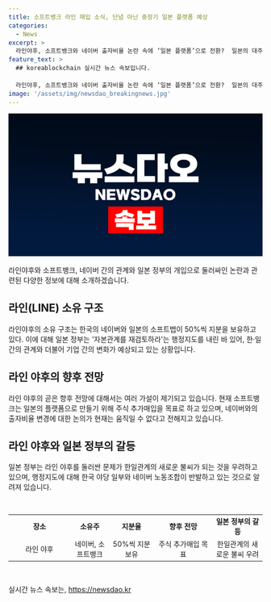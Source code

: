 ```yaml
---
title: 소프트뱅크 라인 매입 소식, 단념 아닌 중장기 일본 플랫폼 예상
categories:
  - News
excerpt: >
  라인야후, 소프트뱅크와 네이버 출자비율 논란 속에 ‘일본 플랫폼’으로 전환?  일본의 대주주 소프트뱅크가 라인야후의 출자비율 변경을 목표로 하는 것으로 알려졌다. 일본 정부의 행정지도로 인해 라인야후의 소유지분 재검토 가능성이 제기되고, 한일관계의 새로운 불씨로 불리는 상황이다. 특히 라인의 주요 인사가 일본으로 교체되며 한국과의 관련성이 줄어들고 있는 가운데, 일부 정치인과 당해 네이버 노동조합 등이 반발하고 있다.
feature_text: >
  ## koreablockchain 실시간 뉴스 속보입니다.

  라인야후, 소프트뱅크와 네이버 출자비율 논란 속에 ‘일본 플랫폼’으로 전환?  일본의 대주주 소프트뱅크가 라인야후의 출자비율 변경을 목표로 하는 것으로 알려졌다. 일본 정부의 행정지도로 인해 라인야후의 소유지분 재검토 가능성이 제기되고, 한일관계의 새로운 불씨로 불리는 상황이다. 특히 라인의 주요 인사가 일본으로 교체되며 한국과의 관련성이 줄어들고 있는 가운데, 일부 정치인과 당해 네이버 노동조합 등이 반발하고 있다.
image: '/assets/img/newsdao_breakingnews.jpg'
---
```


<p><img src="/assets/img/newsdao_breakingnews.jpg" alt="koreablockchain 속보" /></p>

<p>라인야후와 소프트뱅크, 네이버 간의 관계와 일본 정부의 개입으로 둘러싸인 논란과 관련된 다양한 정보에 대해 소개하겠습니다.</p>

<h2 data-ke-size="size26">라인(LINE) 소유 구조</h2>

<p data-ke-size="size16">라인야후의 소유 구조는 한국의 네이버와 일본의 소프트뱁이 50%씩 지분을 보유하고 있다. 이에 대해 일본 정부는 '자본관계를 재검토하라'는 행정지도를 내린 바 있어, 한·일 간의 관계와 더불어 기업 간의 변화가 예상되고 있는 상황입니다.</p>

<h2 data-ke-size="size26">라인 야후의 향후 전망</h2>

<p data-ke-size="size16">라인 야후의 곧은 향후 전망에 대해서는 여러 가설이 제기되고 있습니다. 현재 소프트뱅크는 일본의 플랫폼으로 만들기 위해 주식 추가매입을 목표로 하고 있으며, 네이버와의 출자비율 변경에 대한 논의가 현재는 움직일 수 없다고 전해지고 있습니다.</p>

<h2 data-ke-size="size26">라인 야후와 일본 정부의 갈등</h2>

<p data-ke-size="size16">일본 정부는 라인 야후를 둘러싼 문제가 한일관계의 새로운 불씨가 되는 것을 우려하고 있으며, 행정지도에 대해 한국 야당 일부와 네이버 노동조합이 반발하고 있는 것으로 알려져 있습니다.</p>

<p data-ke-size="size16">&nbsp;</p>

<table>
   <colgroup><col width="189">
   <col width="108">
   <col width="119">
   <col width="177">
   <col width="149">
   </colgroup><tbody>
      <tr>
         <td style="text-align: center; height: 17px;"><b>장소</b></td>
         <td style="text-align: center; height: 17px;"><b>소유주</b></td>
         <td style="text-align: center; height: 17px;"><b>지분율</b></td>
         <td style="text-align: center; height: 17px;"><b>향후 전망</b></td>
         <td style="text-align: center; height: 17px;"><b>일본 정부의 갈등</b></td>
      </tr>
      <tr>
         <td style="text-align: center; height: 17px;">라인 야후</td>
         <td style="text-align: center; height: 17px;">네이버, 소프트뱅크</td>
         <td style="text-align: center; height: 17px;">50%씩 지분 보유</td>
         <td style="text-align: center; height: 17px;">주식 추가매입 목표</td>
         <td style="text-align: center; height: 17px;">한일관계의 새로운 불씨 우려</td>
      </tr>
   </tbody>
</table>

<p data-ke-size="size16">&nbsp;</p>
실시간 뉴스 속보는, <a href="https://newsdao.kr" rel="dofollow">https://newsdao.kr</a>


